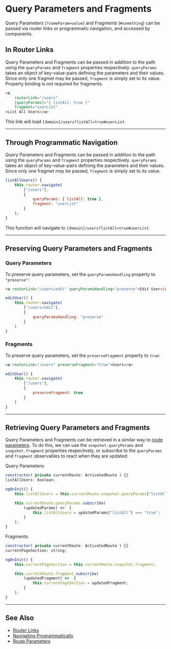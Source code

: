 # Query Parameters and Fragments
Query Parameters (`?someParam=value`) and Fragments (`#something`) can be passed via router links or programmatic navigation, and accessed by components.

## In Router Links
Query Parameters and Fragments can be passed in addition to the path using the `queryParams` and `fragment` properties respectively.
`queryParams` takes an object of key-value-pairs defining the parameters and their values. 
Since only one fragmet may be passed, `fragment` is simply set to its value. Property binding is *not* required for fragments.
```html
<a 
    routerLink="/users"
    [queryParams]="{ listAll: true }"
    fragment="userList"
>List All Users</a>
```
This link will load `[domain]/users?listAll=true#userList`.

---
## Through Programmatic Navigation
Query Parameters and Fragments can be passed in addition to the path using the `queryParams` and `fragment` properties respectively.
`queryParams` takes an object of key-value-pairs defining the parameters and their values. 
Since only one fragmet may be passed, `fragment` is simply set to its value.
```js
listAllUsers() {
    this.router.navigate( 
        ["/users"], 
        { 
            queryParams: { listAll: true },
            fragment: "userList"
        } 
    );
}
```
This function will navigate to `[domain]/users?listAll=true#userList`.

---
## Preserving Query Parameters and Fragments
### Query Parameters
To preserve query parameters, set the `queryParamsHandling` property to `"preserve"`:
```html
<a routerLink="/users/edit" queryParamsHandling="preserve">Edit User</a>
```
```js
editUser() {
    this.router.navigate(
        ["/users/edit"],
        {
            queryParamsHandling: "preserve"
        }
    )
}
```

### Fragments
To preserve query parameters, set the `preserveFragment` property to `true`:
```html
<a routerLink="/users" preserveFragment="true">Users</a>
```
```js
editUser() {
    this.router.navigate(
        ["/users"],
        {
            preserveFragment: true
        }
    )
}
```

---
## Retrieving Query Parameters and Fragments
Query Parameters and Fragments can be retrieved in a similar way to [route parameters](route-parameters.md). 
To do this, we can use the `snapshot.queryParams` and `snapshot.fragment` properties respectively, or subscribe to the `queryParams` and `fragment` observables to react when they are updated:

Query Parameters:
```js
constructor( private currentRoute: ActivatedRoute ) {}
listAllUsers: boolean;

ngOnInit() {
    this.listAllUsers = this.currentRoute.snapshot.queryParams["listAll"] === "true";

    this.currentRoute.queryParams.subscribe(
        (updatedParams) =>  {
            this.listAllUsers = updatedParams["listAll"] === "true";
        }
    );
}
```
Fragments:
```js
constructor( private currentRoute: ActivatedRoute ) {}
currentPageSection: string;

ngOnInit() {
    this.currentPageSection = this.currentRoute.snapshot.fragment;

    this.currentRoute.fragment.subscribe(
        (updatedFragment) =>  {
            this.currentPageSection = updatedFragment;
        }
    );
}
```

---
## See Also
- [Router Links](basic-linking.md)
- [Navigating Programmatically](navigating-programmatically.md)
- [Route Parameters](route-parameters.md)